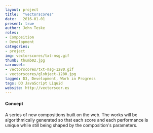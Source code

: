 ```yaml
---
layout: project
title:  "vectorscores"
date:   2016-01-01
present: true
author: John Teske
roles:
- Composition
- Development
categories:
- project
img: vectorscores/txt-msg.gif
thumb: thumb02.jpg
carousel:
- vectorscores/txt-msg-1280.gif
- vectorscores/globject-1280.jpg
tagged: D3, Development, Work in Progress
tags: D3 JavaScript Liquid
website: http://vectorscor.es
---
```

#### Concept
A series of new compositions built on the web. The works will be algorithmically generated so that each score and each performance is unique while still being shaped by the composition's parameters.
